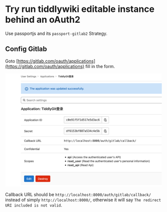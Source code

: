 # Try run tiddlywiki editable instance behind an oAuth2

Use passportjs and its `passport-gitlab2` Strategy.

## Config Gitlab

Goto [https://gitlab.com/oauth/applications](https://gitlab.com/oauth/applications) fill in the form.

![gitlabapp](docs/gitlabapp.png)

Callback URL should be `http://localhost:8000/auth/gitlab/callback/` instead of simply `http://localhost:8000/`, otherwise it will say `The redirect URI included is not valid`.
